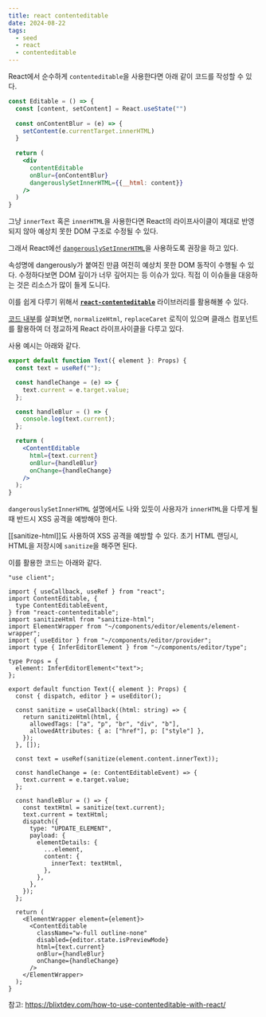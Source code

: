 ```yaml
---
title: react contenteditable
date: 2024-08-22
tags:
  - seed
  - react
  - contenteditable
---
```


React에서 순수하게 `contenteditable`을 사용한다면 아래 같이 코드를 작성할 수 있다.

```jsx
const Editable = () => {
  const [content, setContent] = React.useState("")
  
  const onContentBlur = (e) => {
    setContent(e.currentTarget.innerHTML)
  }
  
  return (
    <div 
      contentEditable
      onBlur={onContentBlur}
      dangerouslySetInnerHTML={{__html: content}}
	/>
  )
}
```

그냥 `innerText` 혹은 `innerHTML`을 사용한다면 React의 라이프사이클이 제대로 반영되지 않아 예상치 못한 DOM 구조로 수정될 수 있다.

그래서 React에선 [`dangerouslySetInnerHTML`](https://reactjs.org/docs/dom-elements.html?ref=blixt-dev#dangerouslysetinnerhtml)을 사용하도록 권장을 하고 있다.

속성명에 dangerously가 붙여진 만큼 여전히 예상치 못한 DOM 동작이 수행될 수 있다. 수정하다보면 DOM 깊이가 너무 깊어지는 등 이슈가 있다. 직접 이 이슈들을 대응하는 것은 리소스가 많이 들게 도니다.

이를 쉽게 다루기 위해서  [**`react-contenteditable`**](https://github.com/lovasoa/react-contenteditable?tab=readme-ov-file) 라이브러리를 활용해볼 수 있다.

[코드 내부](https://github.com/lovasoa/react-contenteditable/blob/master/src/react-contenteditable.tsx)를 살펴보면, `normalizeHtml`, `replaceCaret` 로직이 있으며 클래스 컴포넌트를 활용하여 더 정교하게 React 라이프사이클을 다루고 있다.

사용 예시는 아래와 같다.

```jsx
export default function Text({ element }: Props) {
  const text = useRef("");

  const handleChange = (e) => {
    text.current = e.target.value;
  };

  const handleBlur = () => {
    console.log(text.current);
  };

  return (
    <ContentEditable
      html={text.current}
      onBlur={handleBlur}
      onChange={handleChange}
    />
  );
}
```


`dangerouslySetInnerHTML` 설명에서도 나와 있듯이 사용자가 `innerHTML`을 다루게 될 때 반드시 XSS 공격을 예방해야 한다.

[[sanitize-html]]도 사용하여 XSS 공격을 예방할 수 있다.
초기 HTML 랜딩시, HTML을 저장시에 `sanitize`을 해주면 된다.

이를 활용한 코드는 아래와 같다.

```tsx
"use client";

import { useCallback, useRef } from "react";
import ContentEditable, {
  type ContentEditableEvent,
} from "react-contenteditable";
import sanitizeHtml from "sanitize-html";
import ElementWrapper from "~/components/editor/elements/element-wrapper";
import { useEditor } from "~/components/editor/provider";
import type { InferEditorElement } from "~/components/editor/type";

type Props = {
  element: InferEditorElement<"text">;
};

export default function Text({ element }: Props) {
  const { dispatch, editor } = useEditor();

  const sanitize = useCallback((html: string) => {
    return sanitizeHtml(html, {
      allowedTags: ["a", "p", "br", "div", "b"],
      allowedAttributes: { a: ["href"], p: ["style"] },
    });
  }, []);

  const text = useRef(sanitize(element.content.innerText));

  const handleChange = (e: ContentEditableEvent) => {
    text.current = e.target.value;
  };

  const handleBlur = () => {
    const textHtml = sanitize(text.current);
    text.current = textHtml;
    dispatch({
      type: "UPDATE_ELEMENT",
      payload: {
        elementDetails: {
          ...element,
          content: {
            innerText: textHtml,
          },
        },
      },
    });
  };

  return (
    <ElementWrapper element={element}>
      <ContentEditable
        className="w-full outline-none"
        disabled={editor.state.isPreviewMode}
        html={text.current}
        onBlur={handleBlur}
        onChange={handleChange}
      />
    </ElementWrapper>
  );
}
```

참고:
https://blixtdev.com/how-to-use-contenteditable-with-react/